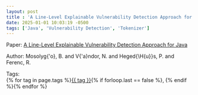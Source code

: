 ```yaml
---
layout: post
title : 'A Line-Level Explainable Vulnerability Detection Approach for Java'
date: 2025-01-01 10:03:19 -0500
tags: ['Java', 'Vulnerability Detection', 'Tokenizer']
---
```

Paper: [A Line-Level Explainable Vulnerability Detection Approach for Java](https://link.springer.com/10.1007/978-3-031-10542-5_8)

Author: Mosolyg{\'o}, B.
and V{\'a}ndor, N.
and Heged{\H{u}}s, P.
and Ferenc, R.




 Tags:  
        <span>{% for tag in page.tags %}<a href="{{ site.baseurl }}tags/#{{ tag | slugify }}">{{ tag }}</a>{% if forloop.last == false %}, {% endif %}{% endfor %}</span>
